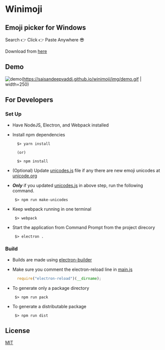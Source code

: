 # Winimoji

## Emoji picker for Windows

Search :point_right: Click :point_right: Paste Anywhere :sunglasses:

Download from [here](https://saisandeepvaddi.github.io/winimoji/)

## Demo

![demo](https://saisandeepvaddi.github.io/winimoji/img/demo.gif | width=250)

## For Developers

### Set Up

- Have NodeJS, Electron, and Webpack installed

- Install npm dependencies
  ```shell
    $> yarn install

    (or)

    $> npm install
  ```


- (Optional) Update [unicodes.js](/renderer/actions/unicodes.js) file if any there are new emoji unicodes at [unicode.org](1)

- **_Only_** if you updated [unicodes.js](/renderer/actions/unicodes.js) in above step, run the following command. 
  ```shell
   $> npm run make-unicodes
  ```

- Keep webpack running in one terminal

  ```shell
   $> webpack
  ```

- Start the application from Command Prompt from the project direcory

  ```shell
   $> electron .
  ```

### Build

- Builds are made using [electron-builder](2)

- Make sure you comment the electron-reload line in [main.js](/main.js)

  ```js
    require("electron-reload")(__dirname);
  ```

- To generate only a package directory

  ```shell
   $> npm run pack
  ```

- To generate a distributable package

  ```shell
   $> npm run dist
  ```


## License

[MIT](/LICENSE) 


[1]: http://unicode.org/emoji/charts/full-emoji-list.html
[2]: https://www.npmjs.com/package/electron-builder
[demo]: https://saisandeepvaddi.github.io/winimoji/img/demo.gif